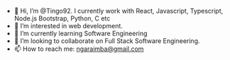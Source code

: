 - 👋 Hi, I’m @Tingo92. I currently work with React, Javascript, Typescript, Node.js Bootstrap, Python, C etc
- 👀 I’m interested in web development. 
- 🌱 I’m currently learning Software Engineering
- 💞️ I’m looking to collaborate on Full Stack Software Engineering.
- 📫 How to reach me: ngaraimba@gmail.com

